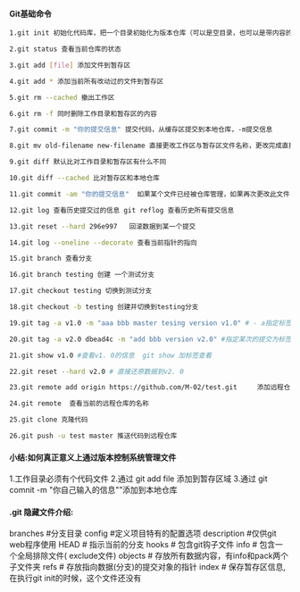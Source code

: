 #### Git基础命令

```bash
1.git init 初始化代码库，把一个目录初始化为版本仓库（可以是空目录，也可以是带内容的目录）

2.git status 查看当前仓库的状态

3.git add [file] 添加文件到暂存区

4.git add * 添加当前所有改动过的文件到暂存区

5.git rm --cached 撤出工作区

6.git rm -f 同时删除工作目录和暂存区的内容

7.git commit -m "你的提交信息" 提交代码，从缓存区提交到本地仓库，-m提交信息

8.git mv old-filename new-filename 直接更改工作区与暂存区文件名称，更改完成直接提交即可

9.git diff 默认比对工作目录和暂存区有什么不同

10.git diff --cached 比对暂存区和本地仓库

11.git commit -am "你的提交信息"  如果某个文件已经被仓库管理，如果再次更改此文件，直接用此命令提交

12.git log 查看历史提交过的信息 git reflog 查看历史所有提交信息

13.git reset --hard 296e997   回滚数据到某一个提交

14.git log --oneline --decorate 查看当前指针的指向

15.git branch 查看分支

16.git branch testing 创建 一个测试分支

17.git checkout testing 切换到测试分支

18.git checkout -b testing 创建并切换到testing分支

19.git tag -a v1.0 -m "aaa bbb master tesing version v1.0" # - a指定标签名字-m指定说明文字

20.git tag -a v2.0 dbead4c -m "add bbb version v2.0" #指定某次的提交为标签   -d 删除标签  git tag -d v1.0

21.git show v1.0 #查看v1. 0的信息  git show 加标签查看

22.git reset --hard v2.0 # 直接还原数据到v2. 0

23.git remote add origin https://github.com/M-02/test.git     添加远程仓库,名称为origin

24.git remote  查看当前的远程仓库的名称

25.git clone 克隆代码

26.git push -u test master 推送代码到远程仓库
```





#### 小结:如何真正意义上通过版本控制系统管理文件

1.工作目录必须有个代码文件
2.通过 git add file
添加到暂存区域
3.通过 git comnit -m "你自己输入的信息"”添加到本地仓库

#### .git 隐藏文件介绍:

branches #分支目录
config #定义项目特有的配置选项
description #仅供git web程序使用
HEAD # 指示当前的分支
hooks # 包含git钩子文件
info # 包含一个全局排除文件( exclude文件)
objects # 存放所有数据内容，有info和pack两个子文件夹
refs # 存放指向数据(分支)的提交对象的指针
index # 保存暂存区信息,在执行git init的时候，这个文件还没有

